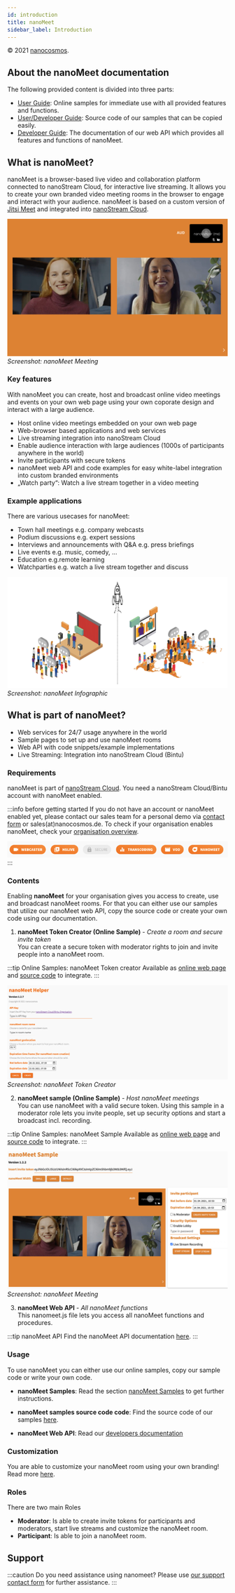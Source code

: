 ```yaml
---
id: introduction
title: nanoMeet
sidebar_label: Introduction
---
```


&copy; 2021 [nanocosmos](https://info.nanocosmos.de/).

## About the nanoMeet documentation

The following provided content is divided into three parts:

- [User Guide](./samples): Online samples for immediate use with all provided features and functions.
- [User/Developer Guide](./source-code): Source code of our samples that can be copied easily.
- [Developer Guide](./api): The documentation of our web API which provides all features and functions of nanoMeet.

## What is nanoMeet?

nanoMeet is a browser-based live video and collaboration platform connected to nanoStream Cloud, for interactive live streaming.
It allows you to create your own branded video meeting rooms in the browser to engage and interact with your audience. 
nanoMeet is based on a custom version of [Jitsi Meet](https://github.com/jitsi/jitsi-meet) and integrated into [nanoStream Cloud](https://info.nanocosmos.de).

![Screenhot: nanoMeet Meeting](../assets/nanomeet/nanomeet-ui.jpg)
*Screenshot: nanoMeet Meeting*

### Key features

With nanoMeet you can create, host and broadcast online video meetings and events on your own web page using your own coporate design and interact with a large audience.

- Host online video meetings embedded on your own web page
- Web-browser based applications and web services
- Live streaming integration into nanoStream Cloud
- Enable audience interaction with large audiences (1000s of participants anywhere in the world)
- Invite participants with secure tokens
- nanoMeet web API and code examples for easy white-label integration into custom branded environments
- „Watch party“: Watch a live stream together in a video meeting

### Example applications

There are various usecases for nanoMeet:

- Town hall meetings e.g. company webcasts
- Podium discussions e.g. expert sessions
- Interviews and announcements with Q&A e.g. press briefings
- Live events e.g. music, comedy, …
- Education e.g.remote learning
- Watchparties e.g. watch a live stream together and discuss

![nanoMeet Infographic](../assets/nanomeet/nanomeet-infografik.jpg)
*Screenshot: nanoMeet Infographic*

## What is part of nanoMeet?

- Web services for 24/7 usage anywhere in the world
- Sample pages to set up and use nanoMeet rooms
- Web API with code snippets/example implementations
- Live Streaming: Integration into nanoStream Cloud (Bintu)


### Requirements

nanoMeet is part of [nanoStream Cloud](https://bintu-cloud-frontend.nanocosmos.de). 
You need a nanoStream Cloud/Bintu account with nanoMeet enabled.

:::info before getting started
If you do not have an account or nanoMeet enabled yet, please contact our sales team for a personal demo via [contact form](https://www.nanocosmos.de/nanomeet/?demo&utm_source=nanoMeet_Docs&utm_medium=nanocosmos&utm_campaign=nanoMeet&utm_content=CTA_Requirements) or sales(at)nanocosmos.de.
To check if your organisation enables nanoMeet, check your [organisation overview](https://dashboard.nanostream.cloud/organisation).

![nanoMeet enabled](../assets/nanomeet/enable-nanomeet.jpg)
:::



### Contents 

Enabling **nanoMeet** for your organisation gives you access to create, use and broadcast nanoMeet rooms. 
For that you can either use our samples that utilize our nanoMeet web API, copy the source code or create your own code using our documentation.


1. **nanoMeet Token Creator (Online Sample)** - *Create a room and secure invite token* <br/>
   You can create a secure token with moderator rights to join and invite people into a nanoMeet room.

:::tip Online Samples: nanoMeet Token creator
Available as [online web page](https://nanomeet.pages.nanocosmos.de/nanomeet-frontend/nanomeet-helper.html?bintu.apikey=YOUR-API-KEY&nanomeet.room=YOUR-ROOM-NAME) and [source code](source-code#nanomeet-token-creator-source-code) to integrate.
:::

![Screenshot: nanoMeet Token Creator](../assets/nanomeet/nanomeet-helper.jpg)
*Screenshot: nanoMeet Token Creator*

2. **nanoMeet sample (Online Sample)** - *Host nanoMeet meetings* <br/>
   You can use nanoMeet with a valid secure token. Using this sample in a moderator role lets you invite people, set up security options and start a broadcast incl. recording.

:::tip Online Samples: nanoMeet Sample
Available as [online web page](https://nanomeet.pages.nanocosmos.de/nanomeet-frontend/nanomeet-sample.html?token=YOUR-INVITE-TOKEN) and [source code](source-code#nanomeet-sample-source-code) to integrate.
:::

![Screenshot: nanoMeet Meeting](../assets/nanomeet/nanomeet-meeting.jpg)
*Screenshot: nanoMeet Meeting*

3. **nanoMeet Web API** - *All nanoMeet functions* <br/>
This nanomeet.js file lets you access all nanoMeet functions and procedures.

:::tip nanoMeet API
Find the nanoMeet API documentation [here](./api).
:::

### Usage

To use nanoMeet you can either use our online samples, copy our sample code or write your own code.


- **nanoMeet Samples**:
Read the section [nanoMeet Samples](./samples) to get further instructions.

- **nanoMeet samples source code code**:
Find the source code of our samples [here](./source-code).

- **nanoMeet Web API**:
Read our [developers documentation](./api) 


### Customization

You are able to customize your nanoMeet room using your own branding! Read more [here](./getting-started#customize-a-nanomeet-room).


### Roles

There are two main Roles

- **Moderator**: Is able to create invite tokens for participants and moderators, start live streams and customize the nanoMeet room.
- **Participant**: Is able to join a nanoMeet room.

## Support

:::caution Do you need assistance using nanomeet?
Please use [our support contact form](https://www.nanocosmos.de/support) for further assistance.
:::


